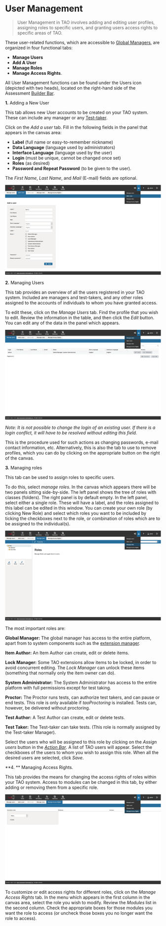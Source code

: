 <!--
created_at: 2016-12-15
authors:         
    - "Catherine Pease"
--> 

# User Management

>User Management in TAO involves adding and editing user profiles, assigning roles to specific users, and granting users access rights to specific areas of TAO.
 

These user-related functions, which are accessible to [Global Managers](../appendix/glossary.md#global-manager), are organized in four functional tabs: 

- **Manage Users**
- **Add A User**
- **Manage Roles**
- **Manage Access Rights**. 


All User Management functions can be found under the Users icon (depicted with two heads), located on the right-hand side of the Assessment [Builder Bar](../appendix/glossary.md#builder_bar). 


**1.** Adding a New User

This tab allows new User accounts to be created on your TAO system. These can include any manager or any [Test-taker](../appendix/glossary.md#test-taker).

Click on the *Add a user* tab. Fill in the following fields in the panel that appears in the canvas area: 

- **Label** (full name or easy-to-remember nickname)
- **Data Language** (language used by administrators)
- **Interface Language** (language used by the user)
- **Login** (must be unique, cannot be changed once set)
- **Roles** (as desired) 
- **Password and Repeat Password** (to be given to the user). 
 
The *First Name*, *Last Name*, and *Mail* (E-mail) fields are optional.

![Adding a new User](../resources/backend/users/add-a-user.png)

**2.** Managing Users

This tab provides an overview of all the users registered in your TAO system. Included are managers and test-takers, and any other roles assigned to the accounts of individuals to whom you have granted access.

To edit these, click on the *Manage Users* tab. Find the profile that you wish to edit. Review the information in the table, and then click the *Edit* button. You can edit any of the data in the panel which appears.

![Managing Users](../resources/backend/users/manage-users.png)

*Note: It is not possible to change the login of an existing user. If there is a login conflict, it will have to be resolved without editing this field.*

This is the procedure used for such actions as changing passwords, e-mail contact information, etc. Alternatively, this is also the tab to use to remove profiles, which you can do by clicking on the appropriate button on the right of the canvas.

**3.** Managing roles

This tab can be used to assign roles to specific users. 

To do this, select *manage roles*. In the canvas which appears there will be two panels sitting side-by-side. The left panel shows the tree of roles with classes (folders). The right panel is by default empty. In the left panel, select either a single role. These will have a label, and the roles assigned to this label can be edited in this window. You can create your own role (by clicking New Role) and select which roles you want to be included by ticking the checkboxes next to the  role, or combination of roles which are to be assigned to the individual(s). 

![Managing Roles](../resources/backend/users/manage-roles.png)

The most important roles are:

**Global Manager:** The global manager has access to the entire platform, apart from to system components such as the [extension manager](../appendix/glossary.md#extensions-manager).

**Item Author:** An Item Author can create, edit or delete items.

**Lock Manager:** Some TAO extensions allow items to be locked, in order to avoid concurrent editing. The *Lock Manager* can unlock these items (something that normally only the item owner can do).

**System Administrator:** The System Administrator has access to the entire platform with full permissions except for test taking.

**Proctor:** The Proctor runs tests, can authorize test takers, and can pause or end tests. This role is only available if *taoProctoring* is installed. Tests can, however, be delivered without proctoring.

**Test Author:** A Test Author can create, edit or delete tests.

**Test Taker:** The Test-taker can take tests. (This role is normally assigned by the Test-taker Manager).

Select the users who will be assigned to this role by clicking on the *Assign users* button in the *[Action Bar](../appendix/glossary.md#action-bar)*. A list of TAO users will appear. Select the checkboxes of the users to whom you wish to assign this role. When all the desired users are selected, click *Save*.


**4. ** Managing Access Rights.

This tab provides the means for changing the access rights of roles within your TAO system. Access to modules can be changed in this tab, by either adding or removing them from a specific role.

![Managing Access Rights](../resources/backend/users/manage-access-rights.png)

To customize or edit access rights for different roles, click on the *Manage Access Rights* tab. In the menu which appears in the first column in the canvas area, select the role you wish to modify. Review the *Modules* list in the second column. Check the appropriate boxes for those modules you want the role to access (or uncheck those boxes you no longer want the role to access). 
